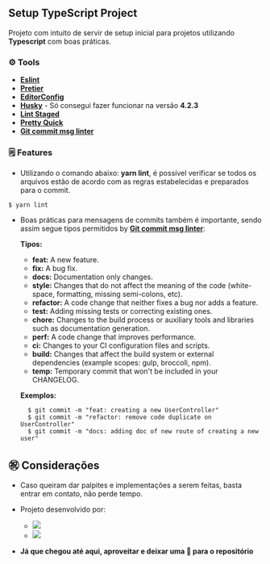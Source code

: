 ## Setup TypeScript Project

Projeto com intuito de servir de setup inicial para projetos utilizando **Typescript** com boas práticas.

### ⚙️ Tools

- **[Eslint](https://eslint.org/ 'Eslint')**
- **[Pretier](https://prettier.io/ 'Pretier')**
- **[EditorConfig](https://editorconfig.org/ 'EditorConfig')**
- **[Husky](https://www.npmjs.com/package/husky 'Husky')** - Só consegui fazer funcionar na versão **4.2.3**
- **[Lint Staged](https://www.npmjs.com/package/lint-staged 'Lint Staged')**
- **[Pretty Quick](https://www.npmjs.com/package/pretty-quick 'Pretty Quick')**
- **[Git commit msg linter](https://www.npmjs.com/package/git-commit-msg-linter 'Git commit msg linter')**

### 🗒 Features

- Utilizando o comando abaixo: **yarn lint**, é possível verificar se todos os arquivos estão de acordo com as regras estabelecidas e preparados para o commit.

```
$ yarn lint
```

- Boas práticas para mensagens de commits também é importante, sendo assim segue tipos permitidos by **[Git commit msg linter](https://www.npmjs.com/package/git-commit-msg-linter 'Git commit msg linter')**: 

	**Tipos:**
  	- **feat:**     A new feature.
    - **fix:**      A bug fix.
    - **docs:**     Documentation only changes.
    - **style:**    Changes that do not affect the meaning of the code (white-space, formatting, missing semi-colons, etc).
    - **refactor:** A code change that neither fixes a bug nor adds a feature.
    - **test:**     Adding missing tests or correcting existing ones.
    - **chore:**    Changes to the build process or auxiliary tools and libraries such as documentation generation.
    - **perf:**     A code change that improves performance.
    - **ci:**       Changes to your CI configuration files and scripts.
    - **build:**    Changes that affect the build system or external dependencies (example scopes: gulp, broccoli, npm).
    - **temp:**     Temporary commit that won't be included in your CHANGELOG.

	**Exemplos:**
	
		$ git commit -m "feat: creating a new UserController"
		$ git commit -m "refactor: remove code duplicate on UserController"
		$ git commit -m "docs: adding doc of new route of creating a new user" 
	

## ㊗️ Considerações

- Caso queiram dar palpites e implementações a serem feitas, basta entrar em contato, não perde tempo.

- Projeto desenvolvido por:

  - <a href="https://github.com/rafaelsanzio">
      <img src="https://img.shields.io/badge/-Rafael%20Sanzio-000000?style=flat&logo=GitHub&logoColor=#000000" />
    </a>

  - <a href="https://www.linkedin.com/in/rafael-sanzio-012778143/">
      <img src="https://img.shields.io/badge/-Rafael%20Sanzio-0077B5?style=flat&logo=LinkedIN&logoColor=#000000" />
    </a>

- **Já que chegou até aqui, aproveitar e deixar uma 🌟 para o repositório**
